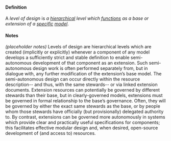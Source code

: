 #### Definition

A *level of design* is *a [hierarchical](https://github.com/gcassel/Modular-Organization-Terminology/blob/master/terms/hierarchy.md) level which [functions](https://github.com/gcassel/Modular-Organization-Terminology/blob/master/terms/function.md) as a base or extension of a [specific](https://github.com/gcassel/Modular-Organization-Terminology/blob/master/terms/specific.md) [model](https://github.com/gcassel/Modular-Organization-Terminology/blob/master/terms/model.md)*.

#### Notes

*(placeholder notes)*  Levels of design are hierarchical levels which are created (implicitly or explicitly) whenever a component of any model develops a sufficiently strict and stable definition to enable semi-autonomous development of that component as an extension.  Such semi-autonomous design work is often performed separately from, but in dialogue with, any further modification of the extension’s base model.  The semi-autonomous design can occur directly within the resource description-- and thus, with the same stewards-- or via linked extension documents.  Extension resources can potentially be governed by different stewards than their base, but in clearly-governed models, extensions must be governed in formal relationship to the base’s governance.  Often, they will be governed by either the exact same stewards as the base, or by people whom those stewards have officially (but provisionally) delegated authority to.  By contrast, extensions can be governed more autonomously in systems which provide clear and practically useful specifications for components; this facilitates effective modular design and, when desired, open-source development of (and access to) resources. 
